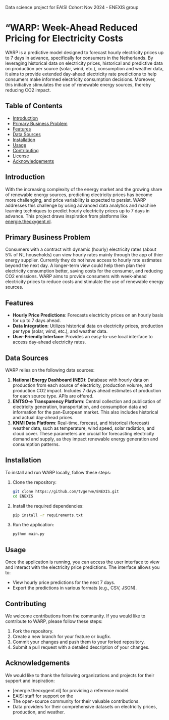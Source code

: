 Data science project for EAISI Cohort Nov 2024 - ENEXIS group

# “WARP: Week-Ahead Reduced Pricing for Electricity Costs

WARP is a predictive model designed to forecast hourly electricity prices up to 7 days in advance, specifically for consumers in the Netherlands. By leveraging historical data on electricity prices, historical and predictive data on production per source (solar, wind, etc.), consumption and weather data, it aims to provide extended day-ahead electricity rate predictions to help consumers make informed electricity consumption decisions. Moreover, this initiative stimulates the use of renewable energy sources, thereby reducing CO2 impact.

## Table of Contents

- [Introduction](#introduction)
- [Primary Business Problem](#primary-business-problem)
- [Features](#features)
- [Data Sources](#data-sources)
- [Installation](#installation)
- [Usage](#usage)
- [Contributing](#contributing)
- [License](#license)
- [Acknowledgements](#acknowledgements)

## Introduction

With the increasing complexity of the energy market and the growing share of renewable energy sources, predicting electricity prices has become more challenging, and price variability is expected to persist. WARP addresses this challenge by using advanced data analytics and machine learning techniques to predict hourly electricity prices up to 7 days in advance. This project draws inspiration from platforms like [energie.theoxygent.nl](https://energie.theoxygent.nl).

## Primary Business Problem

Consumers with a contract with dynamic (hourly) electricity rates (about 5% of NL households) can view hourly rates mainly through the app of thier energy supplier. Currently they do not have access to hourly rate estimates beyond the next day. A longer-term view could help them plan their electricity consumption better, saving costs for the consumer, and reducing CO2 emissions. WARP aims to provide consumers with week-ahead electricity prices to reduce costs and stimulate the use of renewable energy sources.

## Features

- **Hourly Price Predictions**: Forecasts electricity prices on an hourly basis for up to 7 days ahead.
- **Data Integration**: Utilizes historical data on electricity prices, production per type (solar, wind, etc.), and weather data.
- **User-Friendly Interface**: Provides an easy-to-use local interface to access day-ahead electricity rates.

## Data Sources

WARP relies on the following data sources:

1. **National Energy Dashboard (NED)**: Database with hourly data on production from each source of electricity, production volume, and production CO2 impact. Includes 7 days ahead estimates of production for each source type. APIs are offered.
2. **ENTSO-e Transparency Platform**: Central collection and publication of electricity generation, transportation, and consumption data and information for the pan-European market. This also includes historical and actual day-ahead prices.
3. **KNMI Data Platform**: Real-time, forecast, and historical (forecast) weather data, such as temperature, wind speed, solar radiation, and cloud cover. These parameters are crucial for forecasting electricity demand and supply, as they impact renewable energy generation and consumption patterns.

## Installation

To install and run WARP locally, follow these steps:

1. Clone the repository:
   ```bash
   git clone https://github.com/tvgerwe/ENEXIS.git
   cd ENEXIS
   ```

2. Install the required dependencies:
   ```bash
   pip install -r requirements.txt
   ```

3. Run the application:
   ```bash
   python main.py
   ```

## Usage

Once the application is running, you can access the user interface to view and interact with the electricity price predictions. The interface allows you to:

- View hourly price predictions for the next 7 days.
- Export the predictions in various formats (e.g., CSV, JSON).

## Contributing

We welcome contributions from the community. If you would like to contribute to WARP, please follow these steps:

1. Fork the repository.
2. Create a new branch for your feature or bugfix.
3. Commit your changes and push them to your forked repository.
4. Submit a pull request with a detailed description of your changes.


## Acknowledgements

We would like to thank the following organizations and projects for their support and inspiration:

- [energie.theoxygent.nl] for providing a reference model.
- EAISI staff for support on the 
- The open-source community for their valuable contributions.
- Data providers for their comprehensive datasets on electricity prices, production, and weather.
